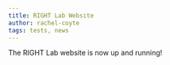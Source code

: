 ```yaml
---
title: RIGHT Lab Website
author: rachel-coyte
tags: tests, news
---
```


The RIGHT Lab website is now up and running! 
